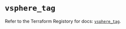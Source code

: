 # `vsphere_tag`

Refer to the Terraform Registory for docs: [`vsphere_tag`](https://registry.terraform.io/providers/hashicorp/vsphere/2.4.0/docs/resources/tag).
